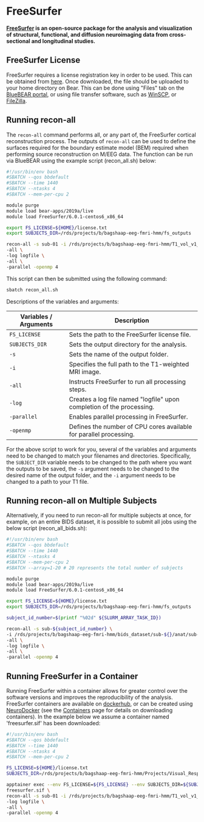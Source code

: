 # FreeSurfer

<b>[FreeSurfer](https://surfer.nmr.mgh.harvard.edu/) is an open-source package for the analysis and visualization of structural, functional, and diffusion neuroimaging data from cross-sectional and longitudinal studies.</b>
## FreeSurfer License

FreeSurfer requires a license registration key in order to be used. This can be obtained from [here](https://surfer.nmr.mgh.harvard.edu/registration.html). Once downloaded, the file should be uploaded to your home directory on Bear. This can be done using "Files" tab on the [BlueBEAR portal](https://portal.bear.bham.ac.uk/), or using file transfer software, such as [WinSCP](https://winscp.net/eng/index.php), or [FileZilla](https://filezilla-project.org/). 

## Running recon-all

The `recon-all` command performs all, or any part of, the FreeSurfer cortical reconstruction process. The outputs of `recon-all` can be used to define the surfaces required for the boundary estimate model (BEM) required when performing source reconstruction on M/EEG data. The function can be run via BlueBEAR using the example script (recon_all.sh) below:

``` bash
#!/usr/bin/env bash
#SBATCH --qos bbdefault
#SBATCH --time 1440
#SBATCH --ntasks 4
#SBATCH --mem-per-cpu 2

module purge
module load bear-apps/2019a/live
module load FreeSurfer/6.0.1-centos6_x86_64

export FS_LICENSE=${HOME}/license.txt
export SUBJECTS_DIR=/rds/projects/b/bagshaap-eeg-fmri-hmm/fs_outputs

recon-all -s sub-01 -i /rds/projects/b/bagshaap-eeg-fmri-hmm/T1_vol_v1_5.nii.gz \
-all \ 
-log logfile \ 
-all \
-parallel -openmp 4
```

This script can then be submitted using the following command:

``` bash
sbatch recon_all.sh
```

Descriptions of the variables and arguments:

| Variables / Arguments       | Description                                                           |
|----------------|-----------------------------------------------------------------------|
| `FS_LICENSE`   | Sets the path to the FreeSurfer license file.                         |
| `SUBJECTS_DIR` | Sets the output directory for the analysis.                           |
| `-s`           | Sets the name of the output folder.                                   |
| `-i`           | Specifies the full path to the T1-weighted MRI image.                 |
| `-all`         | Instructs FreeSurfer to run all processing steps.                     |
| `-log`         | Creates a log file named "logfile" upon completion of the processing. |
| `-parallel`    | Enables parallel processing in FreeSurfer.                            |
| `-openmp`      | Defines the number of CPU cores available for parallel processing.    |

For the above script to work for you, several of the variables and arguments need to be changed to match your filenames and directories. Specifically, the `SUBJECT_DIR` variable needs to be changed to the path where you want the outputs to be saved, the `-s` argument needs to be changed to the desired name of the output folder, and the `-i` argument needs to be changed to a path to your T1 file. 

## Running recon-all on Multiple Subjects

Alternatively, if you need to run recon-all for multiple subjects at once, for example, on an entire BIDS dataset, it is possible to submit all jobs using the below script (recon_all_bids.sh):

``` bash
#!/usr/bin/env bash
#SBATCH --qos bbdefault
#SBATCH --time 1440
#SBATCH --ntasks 4
#SBATCH --mem-per-cpu 2
#SBATCH --array=1-20 # 20 represents the total number of subjects

module purge
module load bear-apps/2019a/live
module load FreeSurfer/6.0.1-centos6_x86_64

export FS_LICENSE=${HOME}/license.txt
export SUBJECTS_DIR=/rds/projects/b/bagshaap-eeg-fmri-hmm/fs_outputs

subject_id_number=$(printf "%02d" ${SLURM_ARRAY_TASK_ID})

recon-all -s sub-${subject_id_number} \
-i /rds/projects/b/bagshaap-eeg-fmri-hmm/bids_dataset/sub-${}/anat/sub-${subject_id_number}_T1w.nii.gz  \
-all \ 
-log logfile \ 
-all \
-parallel -openmp 4
```

## Running FreeSurfer in a Container

Running FreeSurfer within a container allows for greater control over the software versions and improves the reproducibility of the analysis. FreeSurfer containers are available on [dockerhub](https://hub.docker.com/r/freesurfer/freesurfer/tags), or can be created using [NeuroDocker](https://github.com/ReproNim/neurodocker) (see the [Containers](../software/containers.md) page for details on downloading containers). In the example below we assume a container named 'freesurfer.sif' has been downloaded:

``` bash
#!/usr/bin/env bash
#SBATCH --qos bbdefault
#SBATCH --time 1440
#SBATCH --ntasks 4
#SBATCH --mem-per-cpu 2

FS_LICENSE=${HOME}/license.txt
SUBJECTS_DIR=/rds/projects/b/bagshaap-eeg-fmri-hmm/Projects/Visual_Response_Variability/fs_outputs

apptainer exec --env FS_LICENSE=${FS_LICENSE} --env SUBJECTS_DIR=${SUBJECTS_DIR} \
freesurfer.sif \
recon-all -s sub-01 -i /rds/projects/b/bagshaap-eeg-fmri-hmm/T1_vol_v1_5.nii.gz \
-log logfile \ 
-all \
-parallel -openmp 4
```

